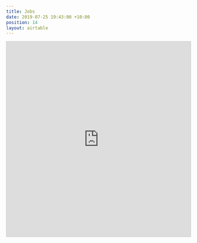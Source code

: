 ```yaml
---
title: Jobs
date: 2019-07-25 19:43:00 +10:00
position: 14
layout: airtable
---
```


<iframe class="airtable-embed" src="https://airtable.com/embed/shrCtJsl5RKBT1K3H?backgroundColor=gray&viewControls=on" frameborder="0" onmousewheel="" width="100%" height="533" style="background: transparent; border: 1px solid #ccc;"></iframe>